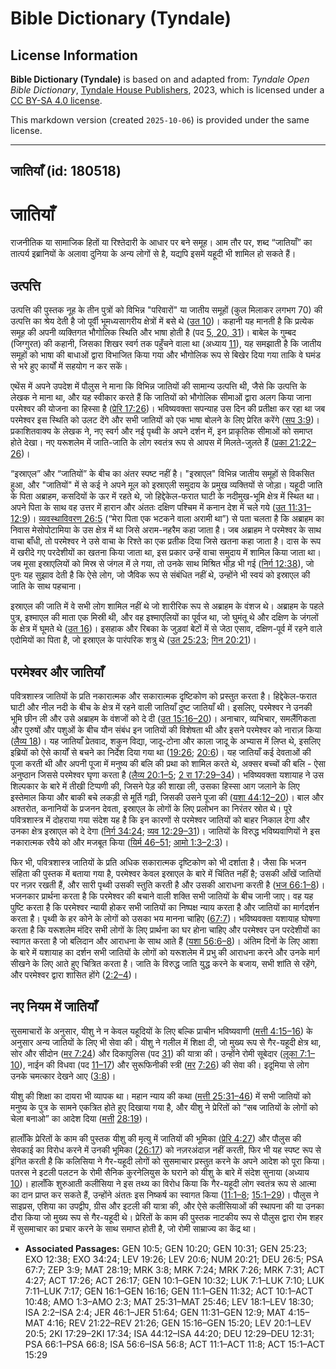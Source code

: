 # Bible Dictionary (Tyndale)

## License Information

**Bible Dictionary (Tyndale)** is based on and adapted from: _Tyndale Open Bible Dictionary_, [Tyndale House Publishers](https://tyndaleopenresources.com/), 2023, which is licensed under a [CC BY-SA 4.0 license](https://creativecommons.org/licenses/by-sa/4.0/legalcode.en).

This markdown version (created `2025-10-06`) is provided under the same license.



--------------------------------

## जातियाँ (id: 180518)

जातियाँ
=======

राजनीतिक या सामाजिक हितों या रिश्तेदारी के आधार पर बने समूह। आम तौर पर, शब्द “जातियाँ” का तात्पर्य इब्रानियों के अलावा दुनिया के अन्य लोगों से है, यद्यपि इसमें यहूदी भी शामिल हो सकते हैं। 

उत्पत्ति
--------

उत्पत्ति की पुस्तक नूह के तीन पुत्रों को विभिन्न "परिवारों" या जातीय समूहों (कुल मिलाकर लगभग 70\) की उत्पत्ति का श्रेय देती है जो पूर्वी भूमध्यसागरीय क्षेत्रों में बसे थे ([उत 10](https://ref.ly/Gen10:1-Gen10:32))। कहानी यह मानती है कि प्रत्येक समूह की अपनी व्यक्तिगत भौगोलिक स्थिति और भाषा होती है (पद [5, 20, 31](https://ref.ly/Gen10:5))। बाबेल के गुम्बद (जिग्गुरत) की कहानी, जिसका शिखर स्वर्ग तक पहुँचने वाला था (अध्याय [11](https://ref.ly/Gen11:1-Gen11:32)), यह समझाती है कि जातीय समूहों को भाषा की बाधाओं द्वारा विभाजित किया गया और भौगोलिक रूप से बिखेर दिया गया ताकि वे घमंड से भरे हुए कार्यों में सहयोग न कर सकें।

एथेंस में अपने उपदेश में पौलुस ने माना कि विभिन्न जातियों की सामान्य उत्पत्ति थी, जैसे कि उत्पत्ति के लेखक ने माना था, और यह स्वीकार करते हैं कि जातियों को भौगोलिक सीमाओं द्वारा अलग किया जाना परमेश्वर की योजना का हिस्सा है ([प्रेरि 17:26](https://ref.ly/Acts17:26))। भविष्यवक्ता सपन्याह उस दिन की प्रतीक्षा कर रहा था जब परमेश्वर इस स्थिति को उलट देंगे और सभी जातियों को एक भाषा बोलने के लिए प्रेरित करेंगे ([सप 3:9](https://ref.ly/Zeph3:9))। प्रकाशितवाक्य के लेखक ने, नए स्वर्ग और नई पृथ्वी के अपने दर्शन में, इन प्राकृतिक सीमाओं को समाप्त होते देखा। नए यरूशलेम में जाति\-जाति के लोग स्वतंत्र रूप से आपस में मिलते\-जुलते हैं ([प्रका 21:22–26](https://ref.ly/Rev21:22-Rev21:26))। 

“इस्राएल” और “जातियों” के बीच का अंतर स्पष्ट नहीं है। "इस्राएल" विभिन्न जातीय समूहों से विकसित हुआ, और "जातियों" में से कई ने अपने मूल को इस्राएली समुदाय के प्रमुख व्यक्तियों से जोड़ा। यहूदी जाति के पिता अब्राहम, कसदियों के ऊर में रहते थे, जो हिद्देकेल\-फरात घाटी के नदीमुख\-भूमि क्षेत्र में स्थित था। अपने पिता के साथ वह उत्तर में हारान और अंततः दक्षिण पश्चिम में कनान देश में चले गये ([उत 11:31–12:9](https://ref.ly/Gen11:31-Gen12:9))। [व्यवस्थाविवरण 26:5](https://ref.ly/Deut26:5) (“मेरा पिता एक भटकने वाला अरामी था”) से पता चलता है कि अब्राहम का निवास मेसोपोटामिया के उस क्षेत्र में था जिसे अराम\-नहरैम कहा जाता है। जब अब्राहम ने परमेश्वर के साथ वाचा बाँधी, तो परमेश्वर ने उसे वाचा के रिश्ते का एक प्रतीक दिया जिसे खतना कहा जाता है। दास के रूप में खरीदे गए परदेशीयों का खतना किया जाता था, इस प्रकार उन्हें वाचा समुदाय में शामिल किया जाता था। जब मूसा इस्राएलियों को मिस्र से जंगल में ले गया, तो उनके साथ मिश्रित भीड़ भी गई ([निर्ग 12:38](https://ref.ly/Exod12:38)), जो पुनः यह सुझाव देती है कि ऐसे लोग, जो जैविक रूप से संबंधित नहीं थे, उन्होंने भी स्वयं को इस्राएल की जाति के साथ पहचाना। 

इस्राएल की जाति में वे सभी लोग शामिल नहीं थे जो शारीरिक रूप से अब्राहम के वंशज थे। अब्राहम के पहले पुत्र, इश्माएल की माता एक मिस्री थी, और वह इश्माएलियों का पूर्वज था, जो घुमंतू थे और दक्षिण के जंगलों के क्षेत्र में घूमते थे ([उत 16](https://ref.ly/Gen16:1-Gen16:16))। इसहाक और रिबका के जुड़वां बेटों में से जेठा एसाव, दक्षिण\-पूर्व में रहने वाले एदोमियों का पिता है, जो इस्राएल के पारंपरिक शत्रु थे ([उत 25:23](https://ref.ly/Gen25:23); [गिन 20:21](https://ref.ly/Num20:21))। 

परमेश्वर और जातियाँ
-------------------

पवित्रशास्त्र जातियों के प्रति नकारात्मक और सकारात्मक दृष्टिकोण को प्रस्तुत करता है। हिद्देकेल\-फरात घाटी और नील नदी के बीच के क्षेत्र में रहने वाली जातियाँ दुष्ट जातियाँ थी। इसलिए, परमेश्वर ने उनकी भूमि छीन ली और उसे अब्राहम के वंशजों को दे दी ([उत 15:16–20](https://ref.ly/Gen15:16-Gen15:20))। अनाचार, व्यभिचार, समलैंगिकता और पुरुषों और पशुओं के बीच यौन संबंध इन जातियों की विशेषता थी और इसने परमेश्वर को नाराज़ किया ([लैव्य 18](https://ref.ly/Lev18:1-Lev18:30))। यह जातियाँ प्रेतवाद, शकुन विद्या, जादू\-टोना और काला जादू के अभ्यास में लिप्त थे, इसलिए इब्रियों को ऐसे कार्यों से बचने का निर्देश दिया गया था ([19:26](https://ref.ly/Lev19:26); [20:6](https://ref.ly/Lev20:6))। यह जातियाँ कई देवताओं की पूजा करती थी और अपनी पूजा में मनुष्य की बलि की प्रथा को शामिल करते थे, अक्सर बच्चों की बलि \- ऐसा अनुष्ठान जिससे परमेश्वर घृणा करता है ([लैव्य 20:1–5](https://ref.ly/Lev20:1-Lev20:5); [2 रा 17:29–34](https://ref.ly/2Kgs17:29-2Kgs17:34))। भविष्यवक्ता यशायाह ने उस शिल्पकार के बारे में तीखी टिप्पणी की, जिसने पेड़ की शाखा ली, उसका हिस्सा आग जलाने के लिए इस्तेमाल किया और बाकी बचे लकड़ी से मूर्ति गढ़ी, जिसकी उसने पूजा की ([यशा 44:12–20](https://ref.ly/Isa44:12-Isa44:20))। बाल और अश्तरोत, कनानियों के प्रजनन देवता, इस्राएल के लोगों के लिए प्रलोभन का निरंतर स्रोत थे। पूरे पवित्रशास्त्र में दोहराया गया संदेश यह है कि इन कारणों से परमेश्वर जातियों को बाहर निकाल देगा और उनका क्षेत्र इस्राएल को दे देगा ([निर्ग 34:24](https://ref.ly/Exod34:24); [व्यव 12:29–31](https://ref.ly/Deut12:29-Deut12:31))। जातियों के विरुद्ध भविष्यवाणियों ने इस नकारात्मक रवैये को और मजबूत किया ([यिर्म 46–51](https://ref.ly/Jer46:1-Jer51:64); [आमो 1:3–2:3](https://ref.ly/Amos1:3-Amos2:3))।

फिर भी, पवित्रशास्त्र जातियों के प्रति अधिक सकारात्मक दृष्टिकोण को भी दर्शाता है। जैसा कि भजन संहिता की पुस्तक में बताया गया है, परमेश्वर केवल इस्राएल के बारे में चिंतित नहीं है; उसकी आँखें जातियों पर नज़र रखती हैं, और सारी पृथ्वी उसकी स्तुति करती है और उसकी आराधना करती है ([भज 66:1–8](https://ref.ly/Ps66:1-Ps66:8))। भजनकार प्रार्थना करता है कि परमेश्वर की बचाने वाली शक्ति सभी जातियों के बीच जानी जाए। वह यह पुष्टि करता है कि परमेश्वर न्यायी होकर सभी जातियों का निष्पक्ष न्याय करता है और जातियों का मार्गदर्शन करता है। पृथ्वी के हर कोने के लोगों को उसका भय मानना ​​चाहिए ([67:7](https://ref.ly/Ps67:7))। भविष्यवक्ता यशायाह घोषणा करता है कि यरूशलेम मंदिर सभी लोगों के लिए प्रार्थना का घर होना चाहिए और परमेश्वर उन परदेशीयों का स्वागत करता है जो बलिदान और आराधना के साथ आते हैं ([यशा 56:6–8](https://ref.ly/Isa56:6-Isa56:8))। अंतिम दिनों के लिए आशा के बारे में यशायाह का दर्शन सभी जातियों के लोगों को यरूशलेम में प्रभु की आराधना करने और उनके मार्ग सीखने के लिए आते हुए चित्रित करता है। जाति के विरुद्ध जाति युद्ध करने के बजाय, सभी शांति से रहेंगे, और परमेश्वर द्वारा शासित होंगे ([2:2–4](https://ref.ly/Isa2:2-Isa2:4))।

नए नियम में जातियाँ
-------------------

सुसमाचारों के अनुसार, यीशु ने न केवल यहूदियों के लिए बल्कि प्राचीन भविष्यवाणी ([मत्ती 4:15–16](https://ref.ly/Matt4:15-Matt4:16)) के अनुसार अन्य जातियों के लिए भी सेवा की। यीशु ने गलील में शिक्षा दी, जो मुख्य रूप से गैर\-यहूदी क्षेत्र था, सोर और सीदोन ([मर 7:24](https://ref.ly/Mark7:24)) और दिकापुलिस (पद [31](https://ref.ly/Mark7:31)) की यात्रा की। उन्होंने रोमी सूबेदार ([लूका 7:1–10](https://ref.ly/Luke7:1-Luke7:10)), नाईन की विधवा (पद [11–17](https://ref.ly/Luke7:11-Luke7:17)) और सुरूफ‍िनीकी स्त्री ([मर](https://ref.ly/Mark7:24) [7:26](https://ref.ly/Mark7:26)) की सेवा की। इदूमिया से लोग उनके चमत्कार देखने आए ([3:8](https://ref.ly/Mark3:8))।

यीशु की शिक्षा का दायरा भी व्यापक था। महान न्याय की कथा ([मत्ती 25:31–46](https://ref.ly/Matt25:31-Matt25:46)) में सभी जातियों को मनुष्य के पुत्र के सामने एकत्रित होते हुए दिखाया गया है, और यीशु ने प्रेरितों को “सब जातियों के लोगों को चेला बनाओ” का आदेश दिया ([मत्ती](https://ref.ly/Matt25:31-Matt25:46) [28:19](https://ref.ly/Matt28:19))।

हालाँकि प्रेरितों के काम की पुस्तक यीशु की मृत्यु में जातियों की भूमिका ([प्रेरि 4:27](https://ref.ly/Acts4:27)) और पौलुस की सेवकाई का विरोध करने में उनकी भूमिका ([26:17](https://ref.ly/Acts26:17)) को नज़रअंदाज़ नहीं करती, फिर भी यह स्पष्ट रूप से इंगित करती है कि कलिसिया ने गैर\-यहूदी लोगों को सुसमाचार प्रस्तुत करने के अपने आदेश को पूरा किया। पतरस ने इटली पलटन के रोमी सैनिक कुरनेलियुस के घराने को यीशु के बारे में संदेश सुनाया (अध्याय [10](https://ref.ly/Acts10:1-Acts10:48))। हालाँकि शुरुआती कलीसिया ने इस तथ्य का विरोध किया कि गैर\-यहूदी लोग स्वतंत्र रूप से आत्मा का दान प्राप्त कर सकते हैं, उन्होंने अंततः इस निष्कर्ष का स्वागत किया ([11:1–8](https://ref.ly/Acts11:1-Acts11:8); [15:1–29](https://ref.ly/Acts15:1-Acts15:29))। पौलुस ने साइप्रस, एशिया का उपद्वीप, ग्रीस और इटली की यात्रा की, और ऐसे कलीसियाओं की स्थापना की या उनका दौरा किया जो मुख्य रूप से गैर\-यहूदी थे। प्रेरितों के काम की पुस्तक नाटकीय रूप से पौलुस द्वारा रोम शहर में सुसमाचार का प्रचार करने के साथ समाप्त होती है, जो रोमी साम्राज्य का केंद्र था।

* **Associated Passages:** GEN 10:5; GEN 10:20; GEN 10:31; GEN 25:23; EXO 12:38; EXO 34:24; LEV 19:26; LEV 20:6; NUM 20:21; DEU 26:5; PSA 67:7; ZEP 3:9; MAT 28:19; MRK 3:8; MRK 7:24; MRK 7:26; MRK 7:31; ACT 4:27; ACT 17:26; ACT 26:17; GEN 10:1–GEN 10:32; LUK 7:1–LUK 7:10; LUK 7:11–LUK 7:17; GEN 16:1–GEN 16:16; GEN 11:1–GEN 11:32; ACT 10:1–ACT 10:48; AMO 1:3–AMO 2:3; MAT 25:31–MAT 25:46; LEV 18:1–LEV 18:30; ISA 2:2–ISA 2:4; JER 46:1–JER 51:64; GEN 11:31–GEN 12:9; MAT 4:15–MAT 4:16; REV 21:22–REV 21:26; GEN 15:16–GEN 15:20; LEV 20:1–LEV 20:5; 2KI 17:29–2KI 17:34; ISA 44:12–ISA 44:20; DEU 12:29–DEU 12:31; PSA 66:1–PSA 66:8; ISA 56:6–ISA 56:8; ACT 11:1–ACT 11:8; ACT 15:1–ACT 15:29

